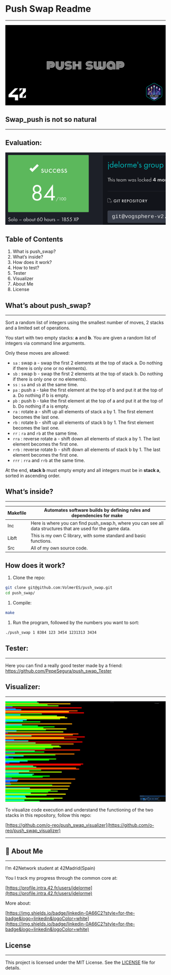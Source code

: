 # Push Swap Readme

---

![cover-push_swap.png](Push_Swap_Img/cover-push_swap.png)

## Swap_push is not so natural

---

## Evaluation:

![Screenshot from 2024-05-30 11-54-18.png](Push_Swap_Img/Screenshot_from_2024-05-30_11-54-18.png)

## Table of Contents

1. What is push_swap?
2. What’s inside?
3. How does it work?
4. How to test?
5. Tester
6. Visualizer
7. About Me
8. License

## What’s about push_swap?

---

Sort a random list of integers using the smallest number of moves, 2 stacks and a limited set of operations.

You start with two empty stacks: **a** and **b**. You are given a random list of integers via command line arguments.

Only these moves are allowed:

- `sa` : swap a - swap the first 2 elements at the top of stack a. Do nothing if there is only one or no elements).
- `sb` : swap b - swap the first 2 elements at the top of stack b. Do nothing if there is only one or no elements).
- `ss` : `sa` and `sb` at the same time.
- `pa` : push a - take the first element at the top of b and put it at the top of a. Do nothing if b is empty.
- `pb` : push b - take the first element at the top of a and put it at the top of b. Do nothing if a is empty.
- `ra` : rotate a - shift up all elements of stack a by 1. The first element becomes the last one.
- `rb` : rotate b - shift up all elements of stack b by 1. The first element becomes the last one.
- `rr` : `ra` and `rb` at the same time.
- `rra` : reverse rotate a - shift down all elements of stack a by 1. The last element becomes the first one.
- `rrb` : reverse rotate b - shift down all elements of stack b by 1. The last element becomes the first one.
- `rrr` : `rra` and `rrb` at the same time.

At the end, **stack b** must empty empty and all integers must be in **stack a**, sorted in ascending order.

## What’s inside?

---

| Makefile | Automates software builds by defining rules and dependencies for make |
| --- | --- |
| Inc | Here is where you can find push_swap.h, where you can see all data structures that are used for the game data. |
| Libft | This is my own C library, with some standard and basic functions. |
| Src | All of my own source code. |

## How does it work?

1. Clone the repo:

```bash
git clone git@github.com:VolmerES/push_swap.git
cd push_swap/
```

1. Compile:

```bash
make
```

1. Run the program, followed by the numbers you want to sort:

```bash
./push_swap 1 8384 123 3454 1231313 3434
```

## Tester:

---

Here you can find a really good tester made by a friend:
https://github.com/PepeSegura/push_swap_Tester

## Visualizer:

---

![1_ZLKF3qJ75poRylB9g8wM5w.gif](Push_Swap_Img/1_ZLKF3qJ75poRylB9g8wM5w.gif)

To visualize code execution and understand the functioning of the two stacks in this repository, follow this repo:

[https://github.com/o-reo/push_swap_visualizer](https://github.com/o-reo/push_swap_visualizer)

---

## 🚀 About Me

---

I’m 42Network student at 42Madrid(Spain)

You I track my progress through the common core at:

[https://profile.intra.42.fr/users/jdelorme](https://profile.intra.42.fr/users/jdelorme)

More about:

[https://img.shields.io/badge/linkedin-0A66C2?style=for-the-badge&logo=linkedin&logoColor=white](https://img.shields.io/badge/linkedin-0A66C2?style=for-the-badge&logo=linkedin&logoColor=white)

## License

---

This project is licensed under the MIT License. See the [LICENSE](https://www.notion.so/LICENSE.md) file for details.

